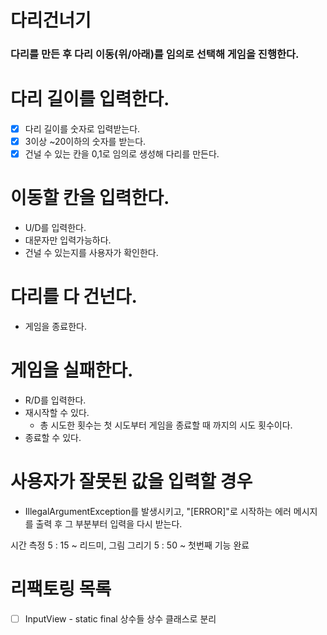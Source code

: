 # 다리건너기
### 다리를 만든 후 다리 이동(위/아래)를 임의로 선택해 게임을 진행한다.

# 다리 길이를 입력한다.
- [x] 다리 길이를 숫자로 입력받는다.
- [x] 3이상 ~20이하의 숫자를 받는다.
- [x] 건널 수 있는 칸을 0,1로 임의로 생성해 다리를 만든다.
# 이동할 칸을 입력한다.
- U/D를 입력한다.
- 대문자만 입력가능하다.
- 건널 수 있는지를 사용자가 확인한다.
# 다리를 다 건넌다.
- 게임을 종료한다.
# 게임을 실패한다.
- R/D를 입력한다.
- 재시작할 수 있다.
  - 총 시도한 횟수는 첫 시도부터 게임을 종료할 때 까지의 시도 횟수이다.
- 종료할 수 있다.
# 사용자가 잘못된 값을 입력할 경우 
- IllegalArgumentException를 발생시키고, "[ERROR]"로 시작하는 에러 메시지를 출력 후 그 부분부터 입력을 다시 받는다.

시간 측정
5 : 15 ~ 리드미, 그림 그리기
5 : 50 ~ 첫번째 기능 완료


# 리팩토링 목록
- [ ] InputView - static final 상수들 상수 클래스로 분리